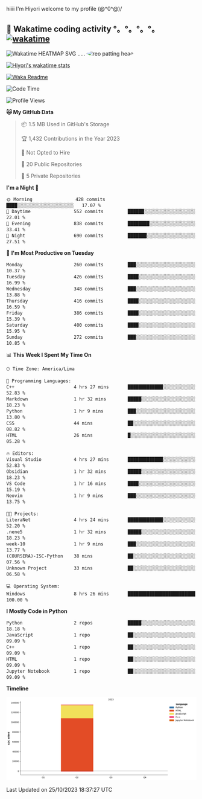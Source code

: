 hiiii I'm Hiyori welcome to my profile \(@^0^@)/

## 🦄 Wakatime coding activity °。°。°。°。[![wakatime](https://wakatime.com/badge/user/49dba2c5-26e1-43a7-9d07-e0f8613d1227.svg)](https://wakatime.com/@49dba2c5-26e1-43a7-9d07-e0f8613d1227) 
<img src="https://wakatime.com/share/@ziajoriii7/ef87015d-57e0-4afb-bb56-1a99a24ea312.svg" width="600" alt="Wakatime HEATMAP SVG"/> ..... <img src="https://i.postimg.cc/RFM2CQFY/reo-patting.webp" alt="reo patting head" width="200" style="border-radius: 50%;">

 [![Hiyori's wakatime stats](https://github-readme-stats.vercel.app/api/wakatime?username=ziajoriii7&theme=buefy&range=last_year&is_including_today=true&layout=compact&hide=markdown)](https://github.com/anuraghazra/github-readme-stats)
 

[![Waka Readme](https://github.com/hiyorijl/hiyorijl/actions/workflows/Waka%20Readme.yml/badge.svg)](https://github.com/hiyorijl/hiyorijl/actions/workflows/Waka%20Readme.yml)

<!--START_SECTION:waka-->
![Code Time](http://img.shields.io/badge/Code%20Time-435%20hrs%2032%20mins-blue)

![Profile Views](http://img.shields.io/badge/Profile%20Views-0-blue)

**🐱 My GitHub Data** 

> 📦 1.5 MB Used in GitHub's Storage 
 > 
> 🏆 1,432 Contributions in the Year 2023
 > 
> 🚫 Not Opted to Hire
 > 
> 📜 20 Public Repositories 
 > 
> 🔑 5 Private Repositories 
 > 
**I'm a Night 🦉** 

```text
🌞 Morning                428 commits         ████░░░░░░░░░░░░░░░░░░░░░   17.07 % 
🌆 Daytime                552 commits         ██████░░░░░░░░░░░░░░░░░░░   22.01 % 
🌃 Evening                838 commits         ████████░░░░░░░░░░░░░░░░░   33.41 % 
🌙 Night                  690 commits         ███████░░░░░░░░░░░░░░░░░░   27.51 % 
```
📅 **I'm Most Productive on Tuesday** 

```text
Monday                   260 commits         ███░░░░░░░░░░░░░░░░░░░░░░   10.37 % 
Tuesday                  426 commits         ████░░░░░░░░░░░░░░░░░░░░░   16.99 % 
Wednesday                348 commits         ███░░░░░░░░░░░░░░░░░░░░░░   13.88 % 
Thursday                 416 commits         ████░░░░░░░░░░░░░░░░░░░░░   16.59 % 
Friday                   386 commits         ████░░░░░░░░░░░░░░░░░░░░░   15.39 % 
Saturday                 400 commits         ████░░░░░░░░░░░░░░░░░░░░░   15.95 % 
Sunday                   272 commits         ███░░░░░░░░░░░░░░░░░░░░░░   10.85 % 
```


📊 **This Week I Spent My Time On** 

```text
🕑︎ Time Zone: America/Lima

💬 Programming Languages: 
C++                      4 hrs 27 mins       █████████████░░░░░░░░░░░░   52.83 % 
Markdown                 1 hr 32 mins        █████░░░░░░░░░░░░░░░░░░░░   18.23 % 
Python                   1 hr 9 mins         ███░░░░░░░░░░░░░░░░░░░░░░   13.80 % 
CSS                      44 mins             ██░░░░░░░░░░░░░░░░░░░░░░░   08.82 % 
HTML                     26 mins             █░░░░░░░░░░░░░░░░░░░░░░░░   05.28 % 

🔥 Editors: 
Visual Studio            4 hrs 27 mins       █████████████░░░░░░░░░░░░   52.83 % 
Obsidian                 1 hr 32 mins        █████░░░░░░░░░░░░░░░░░░░░   18.23 % 
VS Code                  1 hr 16 mins        ████░░░░░░░░░░░░░░░░░░░░░   15.19 % 
Neovim                   1 hr 9 mins         ███░░░░░░░░░░░░░░░░░░░░░░   13.75 % 

🐱‍💻 Projects: 
LiteraNet                4 hrs 24 mins       █████████████░░░░░░░░░░░░   52.20 % 
.nene5                   1 hr 32 mins        █████░░░░░░░░░░░░░░░░░░░░   18.23 % 
week-10                  1 hr 9 mins         ███░░░░░░░░░░░░░░░░░░░░░░   13.77 % 
(COURSERA)-ISC-Python    38 mins             ██░░░░░░░░░░░░░░░░░░░░░░░   07.56 % 
Unknown Project          33 mins             ██░░░░░░░░░░░░░░░░░░░░░░░   06.58 % 

💻 Operating System: 
Windows                  8 hrs 26 mins       █████████████████████████   100.00 % 
```

**I Mostly Code in Python** 

```text
Python                   2 repos             █████░░░░░░░░░░░░░░░░░░░░   18.18 % 
JavaScript               1 repo              ██░░░░░░░░░░░░░░░░░░░░░░░   09.09 % 
C++                      1 repo              ██░░░░░░░░░░░░░░░░░░░░░░░   09.09 % 
HTML                     1 repo              ██░░░░░░░░░░░░░░░░░░░░░░░   09.09 % 
Jupyter Notebook         1 repo              ██░░░░░░░░░░░░░░░░░░░░░░░   09.09 % 
```



**Timeline**

![Lines of Code chart](https://raw.githubusercontent.com/hiyorijl/hiyorijl/main/assets/bar_graph.png)


 Last Updated on 25/10/2023 18:37:27 UTC
<!--END_SECTION:waka-->
